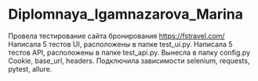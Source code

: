 # Diplomnaya_Igamnazarova_Marina
Провела тестирование сайта бронирования https://fstravel.com/
Написала 5 тестов UI, расположены в папке test_ui.py.
Написала 5 тестов API, расположены в папке test_api.py.
Вынесла в папку config.py Cookie, base_url, headers.
Подключила зависимости selenium, requests, pytest, allure. 
